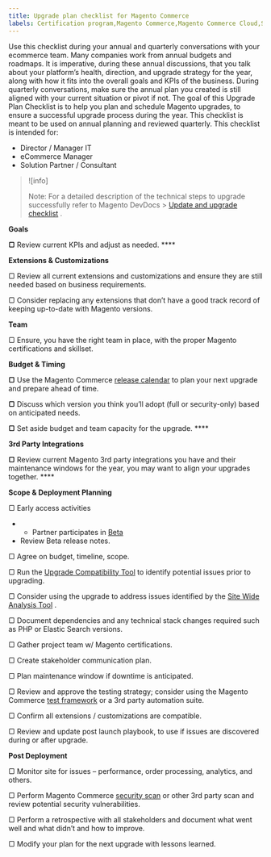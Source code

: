 ```yaml
---
title: Upgrade plan checklist for Magento Commerce
labels: Certification program,Magento Commerce,Magento Commerce Cloud,Site-Wide Analysis Tool,Upgrade Compatibility Tool,best practices,deployment,extensions,security,third-party extensions,update,upgrade
---
```


Use this checklist during your annual and quarterly conversations with your ecommerce team. Many companies work from annual budgets and roadmaps. It is imperative, during these annual discussions, that you talk about your platform’s health, direction, and upgrade strategy for the year, along with how it fits into the overall goals and KPIs of the business. During quarterly conversations, make sure the annual plan you created is still aligned with your current situation or pivot if not. The goal of this Upgrade Plan Checklist is to help you plan and schedule Magento upgrades, to ensure a successful upgrade process during the year. This checklist is meant to be used on annual planning and reviewed quarterly. This checklist is intended for:

* Director / Manager IT
* eCommerce Manager
* Solution Partner / Consultant

>![info]
>
>Note: For a detailed description of the technical steps to upgrade successfully refer to Magento DevDocs > [Update and upgrade checklist](https://devdocs.magento.com/guides/v2.4/comp-mgr/prereq/prereq_compman-checklist.html) .

 **Goals** 

 **▢** Review current KPIs and adjust as needed. **** 

 **Extensions & Customizations** 

▢    Review all current extensions and customizations and ensure they are still needed based on business requirements.

▢    Consider replacing any extensions that don’t have a good track record of keeping up-to-date with Magento versions.

 **Team** 

▢    Ensure, you have the right team in place, with the proper Magento certifications and skillset.

 **Budget & Timing** 

 **▢** Use the Magento Commerce [release calendar](https://devdocs.magento.com/release/) to plan your next upgrade and prepare ahead of time.

 **▢** Discuss which version you think you’ll adopt (full or security-only) based on anticipated needs.

 **▢** Set aside budget and team capacity for the upgrade. **** 

 **3rd Party Integrations** 

 **▢** Review current Magento 3rd party integrations you have and their maintenance windows for the year, you may want to align your upgrades together. **** 

 **Scope & Deployment Planning** 

▢    Early access activities

* * Partner participates in [Beta](https://github.com/magento/magento2/wiki/Magento-Beta-Program)  
* Review Beta release notes.

▢    Agree on budget, timeline, scope.

▢    Run the [Upgrade Compatibility Tool](https://devdocs.magento.com/upgrade-compatibility-tool/introduction.html) to identify potential issues prior to upgrading.

▢    Consider using the upgrade to address issues identified by the [Site Wide Analysis Tool](https://docs.magento.com/user-guide/reports/site-wide-analysis-tool.html) .

▢    Document dependencies and any technical stack changes required such as PHP or Elastic Search versions.

▢    Gather project team w/ Magento certifications.

▢    Create stakeholder communication plan.

▢    Plan maintenance window if downtime is anticipated.

▢    Review and approve the testing strategy; consider using the Magento Commerce [test framework](https://devdocs.magento.com/mftf/v2/docs/introduction.html) or a 3rd party automation suite.

▢    Confirm all extensions / customizations are compatible.

▢    Review and update post launch playbook, to use if issues are discovered during or after upgrade.

 **Post Deployment** 

▢    Monitor site for issues – performance, order processing, analytics, and others.

▢    Perform Magento Commerce [security scan](https://account.magento.com/scanner/dashboard/) or other 3rd party scan and review potential security vulnerabilities.

▢    Perform a retrospective with all stakeholders and document what went well and what didn’t and how to improve.

▢    Modify your plan for the next upgrade with lessons learned.